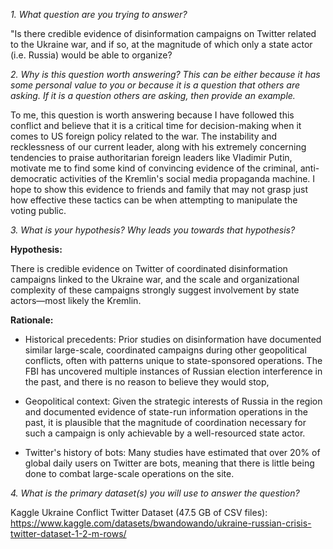 *1. What question are you trying to answer?*

"Is there credible evidence of disinformation campaigns on Twitter related to the Ukraine war, and if so, at the magnitude of which only a state actor (i.e. Russia) would be able to organize?

*2. Why is this question worth answering? This can be either because it has some personal value to you or because it is a question that others are asking. If it is a question others are asking, then provide an example.*

To me, this question is worth answering because I have followed this conflict and believe that it is a critical time for decision-making when it comes to US foreign policy related to the war. The instability and recklessness of our current leader, along with his extremely concerning tendencies to praise authoritarian foreign leaders like Vladimir Putin, motivate me to find some kind of convincing evidence of the criminal, anti-democratic activities of the Kremlin's social media propaganda machine. I hope to show this evidence to friends and family that may not grasp just how effective these tactics can be when attempting to manipulate the voting public.

*3. What is your hypothesis? Why leads you towards that hypothesis?*

**Hypothesis:** 

There is credible evidence on Twitter of coordinated disinformation campaigns linked to the Ukraine war, and the scale and organizational complexity of these campaigns strongly suggest involvement by state actors—most likely the Kremlin.

**Rationale:**

* Historical precedents: Prior studies on disinformation have documented similar large-scale, coordinated campaigns during other geopolitical conflicts, often with patterns unique to state-sponsored operations. The FBI has uncovered multiple instances of Russian election interference in the past, and there is no reason to believe they would stop,

* Geopolitical context: Given the strategic interests of Russia in the region and documented evidence of state-run information operations in the past, it is plausible that the magnitude of coordination necessary for such a campaign is only achievable by a well-resourced state actor.

* Twitter's history of bots: Many studies have estimated that over 20% of global daily users on Twitter are bots, meaning that there is little being done to combat large-scale operations on the site.

*4. What is the primary dataset(s) you will use to answer the question?*

Kaggle Ukraine Conflict Twitter Dataset (47.5 GB of CSV files): https://www.kaggle.com/datasets/bwandowando/ukraine-russian-crisis-twitter-dataset-1-2-m-rows/
